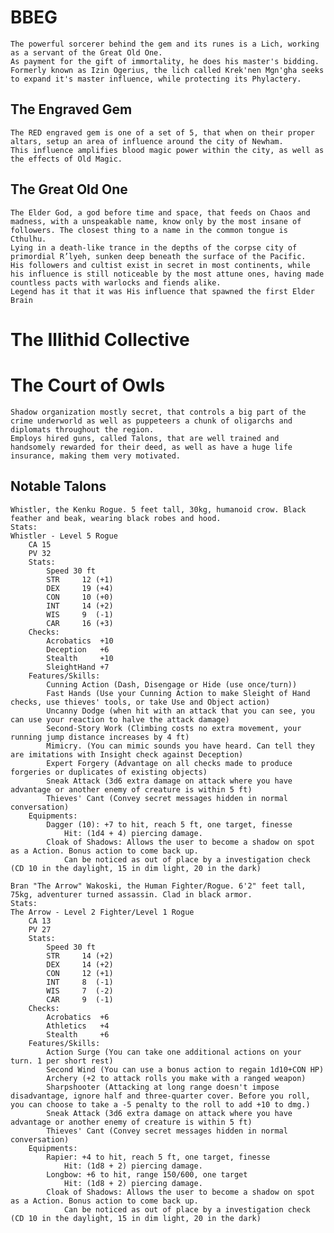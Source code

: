# BBEG
	The powerful sorcerer behind the gem and its runes is a Lich, working as a servant of the Great Old One.
	As payment for the gift of immortality, he does his master's bidding.
	Formerly known as Izin Ogerius, the lich called Krek'nen Mgn'gha seeks to expand it's master influence, while protecting its Phylactery.

## The Engraved Gem
	The RED engraved gem is one of a set of 5, that when on their proper altars, setup an area of influence around the city of Newham.
	This influence amplifies blood magic power within the city, as well as the effects of Old Magic.

## The Great Old One
	The Elder God, a god before time and space, that feeds on Chaos and madness, with a unspeakable name, know only by the most insane of followers. The closest thing to a name in the common tongue is Cthulhu.
	Lying in a death-like trance in the depths of the corpse city of primordial R’lyeh, sunken deep beneath the surface of the Pacific.
	His followers and cultist exist in secret in most continents, while his influence is still noticeable by the most attune ones, having made countless pacts with warlocks and fiends alike.
	Legend has it that it was His influence that spawned the first Elder Brain

# The Illithid Collective
	

# The Court of Owls
	Shadow organization mostly secret, that controls a big part of the crime underworld as well as puppeteers a chunk of oligarchs and diplomats throughout the region.
	Employs hired guns, called Talons, that are well trained and handsomely rewarded for their deed, as well as have a huge life insurance, making them very motivated.

## Notable Talons
	Whistler, the Kenku Rogue. 5 feet tall, 30kg, humanoid crow. Black feather and beak, wearing black robes and hood.
	Stats:
	Whistler - Level 5 Rogue
		CA 15
		PV 32
		Stats:
			Speed 30 ft
			STR		12 (+1)
			DEX		19 (+4)
			CON		10 (+0)
			INT		14 (+2)
			WIS		9  (-1)
			CAR		16 (+3)
		Checks:
			Acrobatics	+10
			Deception	+6
			Stealth		+10
			SleightHand	+7
		Features/Skills:
			Cunning Action (Dash, Disengage or Hide (use once/turn))
			Fast Hands (Use your Cunning Action to make Sleight of Hand checks, use thieves' tools, or take Use and Object action)
			Uncanny Dodge (when hit with an attack that you can see, you can use your reaction to halve the attack damage)
			Second-Story Work (Climbing costs no extra movement, your running jump distance increases by 4 ft)
			Mimicry. (You can mimic sounds you have heard. Can tell they are imitations with Insight check against Deception)
			Expert Forgery (Advantage on all checks made to produce forgeries or duplicates of existing objects)
			Sneak Attack (3d6 extra damage on attack where you have advantage or another enemy of creature is within 5 ft)
			Thieves' Cant (Convey secret messages hidden in normal conversation)
		Equipments:
			Dagger (10): +7 to hit, reach 5 ft, one target, finesse
				Hit: (1d4 + 4) piercing damage.
			Cloak of Shadows: Allows the user to become a shadow on spot as a Action. Bonus action to come back up.
				Can be noticed as out of place by a investigation check (CD 10 in the daylight, 15 in dim light, 20 in the dark)

	Bran "The Arrow" Wakoski, the Human Fighter/Rogue. 6'2" feet tall, 75kg, adventurer turned assassin. Clad in black armor.
	Stats:
	The Arrow - Level 2 Fighter/Level 1 Rogue
		CA 13
		PV 27
		Stats:
			Speed 30 ft
			STR		14 (+2)
			DEX		14 (+2)
			CON		12 (+1)
			INT		8  (-1)
			WIS		7  (-2)
			CAR		9  (-1)
		Checks:
			Acrobatics	+6
			Athletics	+4
			Stealth		+6
		Features/Skills:
			Action Surge (You can take one additional actions on your turn. 1 per short rest)
			Second Wind (You can use a bonus action to regain 1d10+CON HP)
			Archery (+2 to attack rolls you make with a ranged weapon)
			Sharpshooter (Attacking at long range doesn't impose disadvantage, ignore half and three-quarter cover. Before you roll, you can choose to take a -5 penalty to the roll to add +10 to dmg.)
			Sneak Attack (3d6 extra damage on attack where you have advantage or another enemy of creature is within 5 ft)
			Thieves' Cant (Convey secret messages hidden in normal conversation)
		Equipments:
			Rapier: +4 to hit, reach 5 ft, one target, finesse
				Hit: (1d8 + 2) piercing damage.
			Longbow: +6 to hit, range 150/600, one target
				Hit: (1d8 + 2) piercing damage.
			Cloak of Shadows: Allows the user to become a shadow on spot as a Action. Bonus action to come back up.
				Can be noticed as out of place by a investigation check (CD 10 in the daylight, 15 in dim light, 20 in the dark)